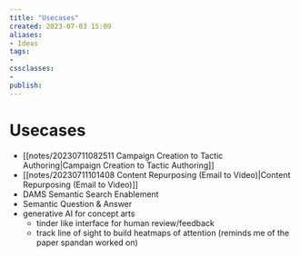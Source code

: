 ```yaml
---
title: "Usecases"
created: 2023-07-03 15:09
aliases: 
- Ideas
tags:
- 
cssclasses:
- 
publish:
---
```


<!-- 
tags: 
-->

<!--internal
parent:: [[]]
child:: [[]]
related:: [[]]
-->

<!--external
- [ ] []()
-->

# Usecases

- [[notes/20230711082511 Campaign Creation to Tactic Authoring|Campaign Creation to Tactic Authoring]]
- [[notes/20230711101408 Content Repurposing (Email to Video)|Content Repurposing (Email to Video)]]
- DAMS Semantic Search Enablement
- Semantic Question & Answer
- generative AI for concept arts
  - tinder like interface for human review/feedback
  - track line of sight to build heatmaps of attention (reminds me of the paper spandan worked on)